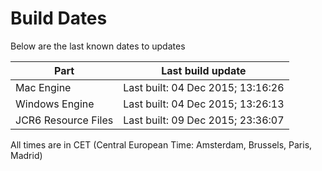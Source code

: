 # Build Dates

Below are the last known dates to updates

Part | Last build update
-----|-----
Mac Engine | Last built: 04 Dec 2015; 13:16:26
Windows Engine | Last built: 04 Dec 2015; 13:26:13
JCR6 Resource Files | Last built: 09 Dec 2015; 23:36:07
All times are in CET (Central European Time: Amsterdam, Brussels, Paris, Madrid)



